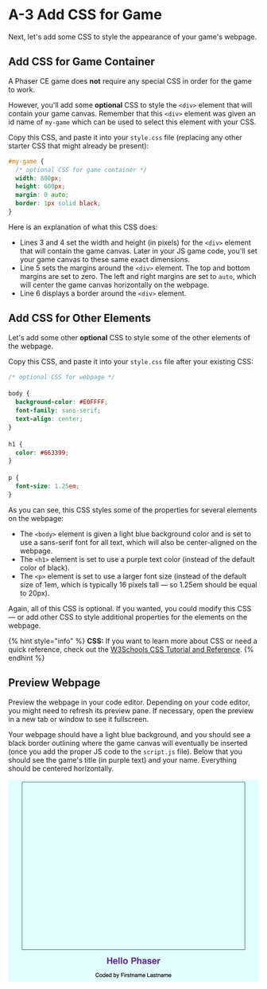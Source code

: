 # A-3 Add CSS for Game

Next, let's add some CSS to style the appearance of your game's webpage.

## Add CSS for Game Container

A Phaser CE game does **not** require any special CSS in order for the game to work.

However, you'll add some **optional** CSS to style the `<div>` element that will contain your game canvas. Remember that this `<div>` element was given an id name of `my-game` which can be used to select this element with your CSS.

Copy this CSS, and paste it into your `style.css` file \(replacing any other starter CSS that might already be present\):

```css
#my-game {
  /* optional CSS for game container */
  width: 800px;
  height: 600px;
  margin: 0 auto;
  border: 1px solid black;
}
```

Here is an explanation of what this CSS does:

* Lines 3 and 4 set the width and height \(in pixels\) for the `<div>` element that will contain the game canvas.  Later in your JS game code, you'll set your game canvas to these same exact dimensions.
* Line 5 sets the margins around the `<div>` element. The top and bottom margins are set to zero. The left and right margins are set to `auto`, which will center the game canvas horizontally on the webpage.
* Line 6 displays a border around the `<div>` element.

## Add CSS for Other Elements

Let's add some other **optional** CSS to style some of the other elements of the webpage.

Copy this CSS, and paste it into your `style.css` file after your existing CSS:

```css
/* optional CSS for webpage */

body {
  background-color: #E0FFFF;
  font-family: sans-serif;
  text-align: center;
}

h1 {
  color: #663399;
}

p {
  font-size: 1.25em;
}
```

As you can see, this CSS styles some of the properties for several elements on the webpage:

* The `<body>` element is given a light blue background color and is set to use a sans-serif font for all text, which will also be center-aligned on the webpage.
* The `<h1>` element is set to use a purple text color \(instead of the default color of black\).
* The `<p>` element is set to use a larger font size \(instead of the default size of 1em, which is typically 16 pixels tall — so 1.25em should be equal to 20px\).

Again, all of this CSS is optional. If you wanted, you could modify this CSS — or add other CSS to style additional properties for the elements on the webpage.

{% hint style="info" %}
**CSS:**  If you want to learn more about CSS or need a quick reference, check out the [W3Schools CSS Tutorial and Reference](https://www.w3schools.com/css/default.asp).
{% endhint %}

## Preview Webpage

Preview the webpage in your code editor. Depending on your code editor, you might need to refresh its preview pane. If necessary, open the preview in a new tab or window to see it fullscreen.

Your webpage should have a light blue background, and you should see a black border outlining where the game canvas will eventually be inserted \(once you add the proper JS code to the `script.js` file\). Below that you should see the game's title \(in purple text\) and your name. Everything should be centered horizontally.

![](../../.gitbook/assets/hello-phaser-css-preview.jpg)

